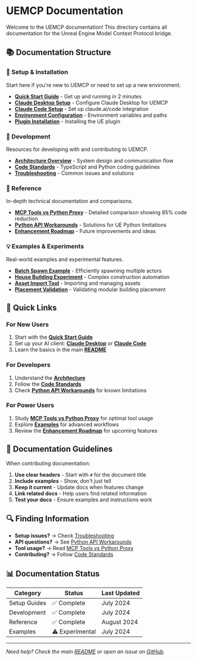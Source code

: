 # UEMCP Documentation

Welcome to the UEMCP documentation! This directory contains all documentation for the Unreal Engine Model Context Protocol bridge.

## 📚 Documentation Structure

### 🚀 Setup & Installation
Start here if you're new to UEMCP or need to set up a new environment.

- **[Quick Start Guide](setup/quickstart.md)** - Get up and running in 2 minutes
- **[Claude Desktop Setup](setup/claude-desktop.md)** - Configure Claude Desktop for UEMCP
- **[Claude Code Setup](setup/claude-code.md)** - Set up claude.ai/code integration
- **[Environment Configuration](setup/environment.md)** - Environment variables and paths
- **[Plugin Installation](setup/plugin-installation.md)** - Installing the UE plugin

### 🔧 Development
Resources for developing with and contributing to UEMCP.

- **[Architecture Overview](development/architecture.md)** - System design and communication flow
- **[Code Standards](development/code-standards.md)** - TypeScript and Python coding guidelines
- **[Troubleshooting](development/troubleshooting.md)** - Common issues and solutions

### 📖 Reference
In-depth technical documentation and comparisons.

- **[MCP Tools vs Python Proxy](reference/mcp-tools-vs-python-proxy.md)** - Detailed comparison showing 85% code reduction
- **[Python API Workarounds](reference/python-api-workarounds.md)** - Solutions for UE Python limitations
- **[Enhancement Roadmap](reference/enhancement-roadmap.md)** - Future improvements and ideas

### 💡 Examples & Experiments
Real-world examples and experimental features.

- **[Batch Spawn Example](examples/batch-spawn.md)** - Efficiently spawning multiple actors
- **[House Building Experiment](examples/house-building.md)** - Complex construction automation
- **[Asset Import Tool](examples/asset-import.md)** - Importing and managing assets
- **[Placement Validation](examples/placement-validation.md)** - Validating modular building placement

## 🎯 Quick Links

### For New Users
1. Start with the **[Quick Start Guide](setup/quickstart.md)**
2. Set up your AI client: **[Claude Desktop](setup/claude-desktop.md)** or **[Claude Code](setup/claude-code.md)**
3. Learn the basics in the main **[README](../README.md)**

### For Developers
1. Understand the **[Architecture](development/architecture.md)**
2. Follow the **[Code Standards](development/code-standards.md)**
3. Check **[Python API Workarounds](reference/python-api-workarounds.md)** for known limitations

### For Power Users
1. Study **[MCP Tools vs Python Proxy](reference/mcp-tools-vs-python-proxy.md)** for optimal tool usage
2. Explore **[Examples](examples/)** for advanced workflows
3. Review the **[Enhancement Roadmap](reference/enhancement-roadmap.md)** for upcoming features

## 📝 Documentation Guidelines

When contributing documentation:

1. **Use clear headers** - Start with `#` for the document title
2. **Include examples** - Show, don't just tell
3. **Keep it current** - Update docs when features change
4. **Link related docs** - Help users find related information
5. **Test your docs** - Ensure examples and instructions work

## 🔍 Finding Information

- **Setup issues?** → Check [Troubleshooting](development/troubleshooting.md)
- **API questions?** → See [Python API Workarounds](reference/python-api-workarounds.md)
- **Tool usage?** → Read [MCP Tools vs Python Proxy](reference/mcp-tools-vs-python-proxy.md)
- **Contributing?** → Follow [Code Standards](development/code-standards.md)

## 📊 Documentation Status

| Category | Status | Last Updated |
|----------|--------|--------------|
| Setup Guides | ✅ Complete | July 2024 |
| Development | ✅ Complete | July 2024 |
| Reference | ✅ Complete | August 2024 |
| Examples | ⚠️ Experimental | July 2024 |

---

*Need help? Check the main [README](../README.md) or open an issue on [GitHub](https://github.com/atomantic/UEMCP/issues).*